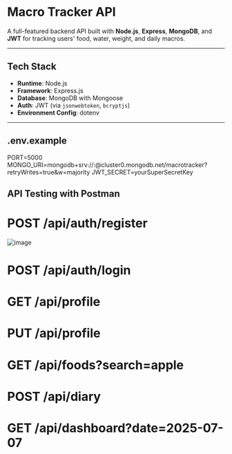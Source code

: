 #  Macro Tracker API

A full-featured backend API built with **Node.js**, **Express**, **MongoDB**, and **JWT** for tracking users' food, water, weight, and daily macros.

---

##  Tech Stack

- **Runtime**: Node.js  
- **Framework**: Express.js  
- **Database**: MongoDB with Mongoose  
- **Auth**: JWT (via `jsonwebtoken`, `bcryptjs`)  
- **Environment Config**: dotenv

---
## .env.example
PORT=5000
MONGO_URI=mongodb+srv://<username>:<password>@cluster0.mongodb.net/macrotracker?retryWrites=true&w=majority
JWT_SECRET=yourSuperSecretKey


## API Testing with Postman
# POST /api/auth/register
![image](https://github.com/user-attachments/assets/fb404268-eb8e-42e2-9d02-38e78f258394)

# POST /api/auth/login


# GET /api/profile

# PUT /api/profile


# GET /api/foods?search=apple

# POST /api/diary

# GET /api/dashboard?date=2025-07-07
